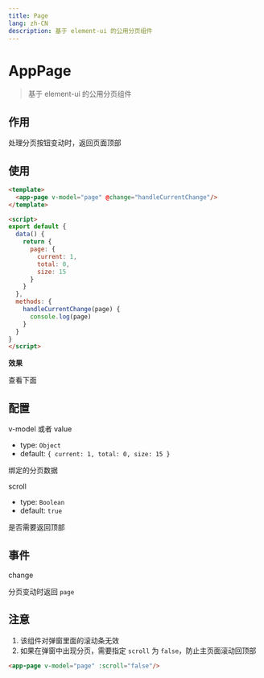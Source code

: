 ```yaml
---
title: Page
lang: zh-CN
description: 基于 element-ui 的公用分页组件
--- 
```


# AppPage

> 基于 element-ui 的公用分页组件

## 作用

处理分页按钮变动时，返回页面顶部

## 使用

``` html vue
<template>
  <app-page v-model="page" @change="handleCurrentChange"/>
</template>

<script>
export default {
  data() {
    return {
      page: {
        current: 1,
        total: 0,
        size: 15
      }
    }
  },
  methods: {
    handleCurrentChange(page) {
      console.log(page)
    }
  }
}
</script>
```

**效果**

查看下面

## 配置

v-model 或者 value
- type: `Object`
- default: `{ current: 1, total: 0, size: 15 }`

绑定的分页数据

scroll
- type: `Boolean`
- default: `true`

是否需要返回顶部

## 事件

change

分页变动时返回 `page`

## 注意

1. 该组件对弹窗里面的滚动条无效
2. 如果在弹窗中出现分页，需要指定 `scroll` 为 `false`，防止主页面滚动回顶部

``` html
<app-page v-model="page" :scroll="false"/>
```

<template>
  <app-page v-model="page" @change="handleCurrentChange"/>
</template>

<script>
import AppPage from '../../src/Page'

export default {
  components: { AppPage },
  data() {
    return {
      page: {
        current: 1,
        total: 200,
        size: 15
      }
    }
  },
  methods: {
    handleCurrentChange(page) {
      console.log(page)
    }
  }
}
</script>